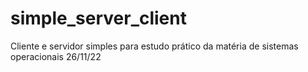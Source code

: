 # simple_server_client
Cliente e servidor simples para estudo prático da matéria de sistemas operacionais 26/11/22
